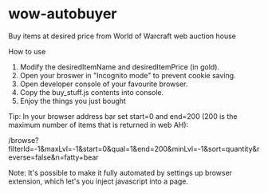 # wow-autobuyer
Buy items at desired price from World of Warcraft web auction house

How to use

1. Modify the desiredItemName and desiredItemPrice (in gold).
2. Open your broswer in "Incognito mode" to prevent cookie saving.
3. Open developer console of your favourite browser.
4. Copy the buy_stuff.js contents into console.
5. Enjoy the things you just bought

Tip:
In your browser address bar set start=0 and end=200 (200 is the maximum number of items that is returned in web AH): 

/browse?filterId=-1&maxLvl=-1&start=0&qual=1&end=200&minLvl=-1&sort=quantity&reverse=false&n=fatty+bear

Note:
It's possible to make it fully automated by settings up browser extension, which let's you inject javascript into a page.
